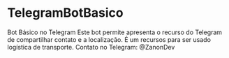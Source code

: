 # TelegramBotBasico
Bot Básico no Telegram
Este bot permite apresenta o recurso do Telegram de compartilhar contato e a localização. 
É um recursos para ser usado logística de transporte.
Contato no Telegram: @ZanonDev
